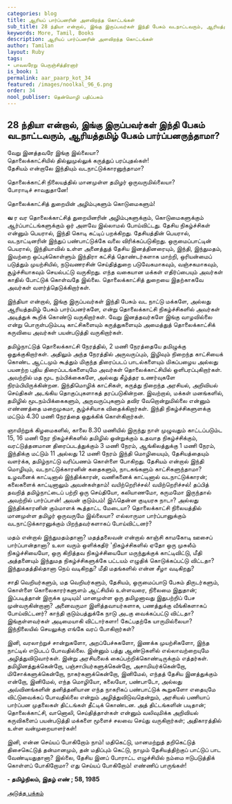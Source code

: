 ```yaml
---
categories: blog
title: ஆரியப் பார்ப்பனரின் அளவிறந்த கொட்டங்கள்
sub_title: 28 ந்தியா என்றால், இங்கு இருப்பவர்கள் இந்தி பேசும் வடநாட்டவரும், ஆரியத்தமிழ் பேசும் பார்ப்பனருந்தாமா?
keywords: More, Tamil, Books
description: ஆரியப் பார்ப்பனரின் அளவிறந்த கொட்டங்கள்
author: Tamilan
layout: Ruby
tags:
- பாவலரேறு பெருஞ்சித்திரனார் 
is_book: 1
permalink: aar_paarp_kot_34
featured: /images/noolkal_96_6.png
order: 34
nool_publiser: தென்மொழி பதிப்பகம்
---
```



## 28 ந்தியா என்றால், இங்கு இருப்பவர்கள் இந்தி பேசும் வடநாட்டவரும், ஆரியத்தமிழ் பேசும் பார்ப்பனருந்தாமா?

வேறு இனத்தவரே இங்கு இல்லையா?  
தொலைக்காட்சியில் தில்லுமுல்லுக் கருத்துப் பரப்புதல்கள்!  
தேசியம் என்றாலே இந்தியும் வடநாட்டுக்காரனுந்தாமா?

தொலைக்காட்சி நிலையத்தில் மானமுள்ள தமிழர் ஒருவருமில்லையா?  
போராடிச் சாவதுதானே!

தொலைக்காட்சித் துறையின் அழிம்புகளும் கொடுமைகளும்!

**வ** ர வர தொலைக்காட்சித் துறையினரின் அழிம்புகளுக்கும், கொடுமைகளுக்கும் ஆர்ப்பாட்டங்களுக்கும் ஒர் அளவே இல்லாமல் போய்விட்டது. தேசிய நிகழ்ச்சிகள் என்னும் பெயரால், இந்தி கொடி கட்டிப் பறக்கிறது. தேசியத்தின் பெயரால், வடநாட்டினரின் இந்துப் பண்பாட்டுக்கே வலை விரிக்கப்படுகிறது. ஒருமைப்பாட்டின் பெயரால், இந்தியாவில் உள்ள அனைத்துத் தேசிய இனத்தினரையும், இந்தி, இந்துமதம், இவற்றை ஒப்புக்கொள்ளும் இந்திரா கட்சித் தொண்டர்களாக மாற்றி, ஒரியன்மைப் படுத்தும் முயற்சியில், நடுவணரசின் செய்தித்துறை படுவேகமாகவும், வஞ்சகமாகவும், சூழ்ச்சியாகவும் செயல்பட்டு வருகிறது. எந்த வகையான மக்கள் எதிர்ப்பையும் அவர்கள் காதில் போட்டுக் கொள்வதே இல்லை. தொலைக்காட்சித் துறையை இதற்காகவே அவர்கள் வளர்த்தெடுக்கிறார்கள்.

இந்தியா என்றால், இங்கு இருப்பவர்கள் இந்தி பேசும் வட நாட்டு மக்களே, அல்லது ஆரியத்தமிழ் பேசும் பார்ப்பனர்களே, என்று தொலைக்காட்சி நிகழ்ச்சிகளில் அவர்கள் அடித்துக் கூறிக் கொண்டு வருகிறார்கள். வேறு இனத்தவர்களே இங்கு வாழவில்லை என்று பொருள்படும்படி காட்சிகளையும் கருத்துகளையும் அமைத்துத் தொலைக்காட்சிக் கருவியை அவர்கள் பயன்படுத்தி வருகிறார்கள்.

தமிழ்நாட்டுத் தொலைக்காட்சி நேரத்தில், 2 மணி நேரத்தையே தமிழுக்கு ஒதுக்குகிறார்கள். அதிலும் அந்த நேரத்தில் அருவருப்பும், இழிவும் நிறைந்த காட்சியைக் கொண்ட ஆட்டமும் கூத்தும் மிகுந்த திரைப்படப் பாடல்களையும் மிகப்பழைய அல்லது பயனற்ற புதிய திரைப்படங்களையுமே அவர்கள் தொலைக்காட்சியில் ஒளிபரப்புகிறார்கள். அவற்றில் மத மூட நம்பிக்கைகளே, அல்லது கீழ்த்தர உணர்வுகளே நிரம்பியிருக்கின்றன. இந்திமொழிக் காட்சிகள், கருத்து நிறைந்த அரசியல், அறிவியல் செய்திகள் அடங்கிய தொகுப்புகளாகத் தரப்படுகின்றன. இவற்றால், மக்கள் மனங்களில், தமிழில் மூடநம்பிக்கைகளும், அருவருப்புகளும் தவிர வேறொன்றுமில்லை என்னும் எண்ணத்தை மறைமுகமா, சூழ்ச்சியாக விதைக்கிறார்கள். இந்தி நிகழ்ச்சிகளுளக்கு மட்டும் 4.30 மணி நேரத்தை ஒதுக்கிக் கொள்கிறார்கள்.

ஞாயிற்றுக் கிழமைகளில், காலை 8.30 மணியில் இருந்து நாள் முழுவதும் காட்டப்படும்ட 15, 16 மணி நேர நிகழ்ச்சிகளில் தமிழில் ஒன்றுக்கும் உதவாத நிகழ்ச்சிக்கும், வரட்டுத்தனமான திரைப்படத்துக்கும் 3 மணி நேரம், ஆங்கிலத்துக்கு 1 மணி நேரம், இந்திக்கு மட்டும் 11 அல்லது 12 மணி நேரம் இந்தி மொழியையும், தேசியத்தையும் வளர்க்க, தமிழ்நாட்டு வரிப்பணம் கொள்ளை போகிறது. தேசியம் என்றால் இந்தி மொழியும், வடநாட்டுக்காரனின் கதைகளும், நாடகங்களும் காட்சிகளுந்தாமா? உழவனைக் காட்டினால் இந்திக்காரன், வணிகனைக் காட்டினால் வடநாட்டுக்காரன்; கலைகளைக் காட்டினாலும் அவன்கள்தாம்! வயிற்றெரிச்சல்! வயிற்றெரிச்சல்! தப்பித் தவறித் தமிழ்நாட்டைப் பற்றி ஒரு செய்தியோ, கலியாணமோ, கருமமோ இருந்தால் அவற்றில் பார்ப்பான்! அவன் குடும்பம்! இஃதென்ன குடியரசு நாடா? அல்லது இந்திக்காரனின் கும்மாளக் கூத்தாட்ட மேடையா? தொலைக்காட்சி நிலையத்தில் மானமுள்ள தமிழர் ஒருவருமே இல்லையா? எல்லாருமா பார்ப்பானுக்கும் வடநாட்டுக்காரனுக்கும் பிறந்தவர்களாகப் போய்விட்டனர்?

மதம் என்றால் இந்துமதம்தானா? மதத்தலைவன் என்றால் காஞ்சி காமகோடி ஊசைப் பார்ப்பான்தானா? உலா வரும் ஒளிக்கதிர் 'நிகழ்ச்சிகளில் ஏதோ ஒரு முசுலீம் நிகழ்ச்சியையோ, ஒரு கிறித்தவ நிகழ்ச்சியையோ மருந்துக்குக் காட்டிவிட்டு, மீதி அத்தனையும் இந்துமத நிகழ்ச்சிகளுக்கே பட்டயம் எழுதிக் கொடுக்கப்பட்டு விட்டதா? இந்துமதத்தில்தானா நெய் வடிகிறது? மீதி மதங்களில் என்ன சீழா வடிகிறது?

சாதி வெறியர்களும், மத வெறியர்களும், தேசியம், ஒருமைப்பாடு பேசும் திருடர்களும், கொள்ளை கொலைகாரர்களுளம் ஆட்சியில் உள்ளவரை, நிலைமை இதுதான்; இப்படித்தான் இருக்க முடியும்! மானமுள்ள ஒரு தமிழனாவது இதுபற்றிப் பேச முன்வருகின்றானா? அனைவருமா இளித்தவாயர்களாக, பணத்துக்கு வீங்கிகளாகப் போய்விட்டனர்? காந்தி குடும்பத்துக்கே நாடு அடகு வைக்கப்பட்டு விட்டதா? இங்குள்ளவர்கள் அடிமையாகி விட்டார்களா! கேட்பதற்கே யாருமில்லையா? இந்நிலையில் செயலுக்கு எங்கே வரப் போகிறார்கள்?

இனி, வரலாற்றுச் சான்றுகளோ, அறப்பேச்சுகளோ, இணக்க முயற்சிகளோ, இந்த நாட்டில் எடுபடப் போவதில்லை. இன்னும் பத்து ஆண்டுகளில் எல்லாவற்றையுமே அழித்துவிடுவார்கள். இன்று அரசியலைக் கைப்பற்றிக்கொண்டிருக்கும் எத்தர்கள். தமிழினத்துக்கென்றோ, பஞ்சாபியர்களுக்கென்றோ, அசாமியர்க்கென்றோ, மிசோக்களுக்கென்றோ, நாகர்களுக்கென்றோ, இனிமேல், எந்தத் தேசிய இனத்துக்கும் என்றோ, இனிமேல், எந்த மொழியோ, கலையோ, பண்பாடோ, அல்லது அவ்வினங்களின் தனித்தனியான எந்த நாகரிகப் பண்பாட்டுக் கூறுகளோ எதையுமே விட்டுவைக்கப் போவதில்லை என்றும் அழித்துவிடுவதென்றும், அரசியல் பணியாப் பார்ப்பன முதலைகள் திட்டங்கள் தீட்டிக் கொண்டன. அத் திட்டங்களின் படிதான்; தொலைக்காட்சி, வானொலி, செய்தித்தாள்கள் என்னும் வலிவுமிக்க அறிவியல் கருவிகளைப் பயன்படுத்தி மக்களை மூளைச் சலவை செய்து வருகிறார்கள்; அதிகாரத்தில் உள்ள வன்முறையாளர்கள்!

இனி, என்ன செய்யப் போகிறோம் நாம்! மதிகெட்டு, மானமற்றுத் தறிகெட்டுத் திசைகெட்டுத் தன்மானமும், தன் மதிப்பும் கெட்டு, நாமும் தேசியத்திற்குப் பாட்டுப் பாட வேண்டியதுதானா? இல்லை, தேசிய இனப் போராட்ட எழுச்சியில் நம்மை ஈடுபடுத்திக் கொள்ளப் போகிறோமா? எது செய்யப் போகிறோம்! எண்ணிப் பாருங்கள்!

**\- தமிழ்நிலம், இதழ் எண் ; 58, 1985**

[அடுத்த பக்கம்](aar_paarp_kot_35)